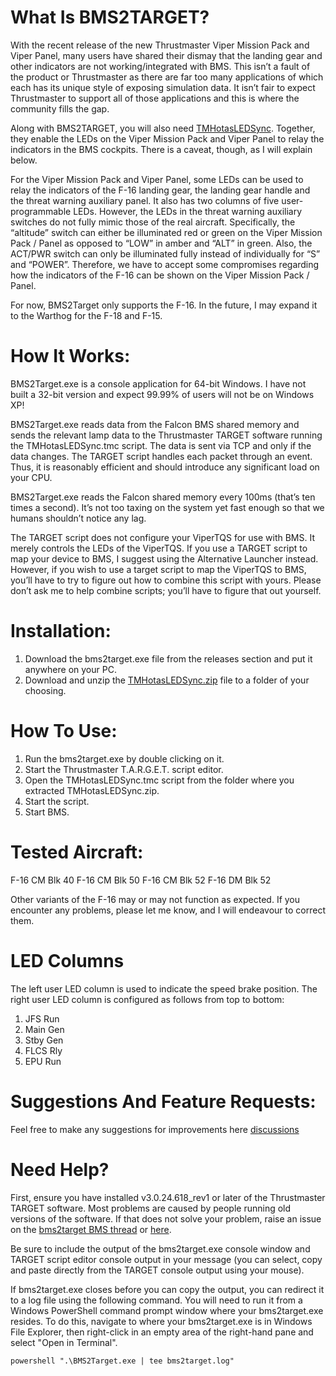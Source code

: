 # What Is BMS2TARGET?

With the recent release of the new Thrustmaster Viper Mission Pack and Viper Panel, many users have shared their dismay that the landing gear and other indicators are not working/integrated with BMS. This isn’t a fault of the product or Thrustmaster as there are far too many applications of which each has its unique style of exposing simulation data. It isn’t fair to expect Thrustmaster to support all of those applications and this is where the community fills the gap.

Along with BMS2TARGET, you will also need [TMHotasLEDSync](https://github.com/iknowkungfutoo/TMHotasLEDSync). Together, they enable the LEDs on the Viper Mission Pack and Viper Panel to relay the indicators in the BMS cockpits. There is a caveat, though, as I will explain below.

For the Viper Mission Pack and Viper Panel, some LEDs can be used to relay the indicators of the F-16 landing gear, the landing gear handle and the threat warning auxiliary panel. It also has two columns of five user-programmable LEDs. However, the LEDs in the threat warning auxiliary switches do not fully mimic those of the real aircraft. Specifically, the “altitude” switch can either be illuminated red or green on the Viper Mission Pack / Panel as opposed to “LOW” in amber and “ALT” in green. Also, the ACT/PWR switch can only be illuminated fully instead of individually for “S” and “POWER”. Therefore, we have to accept some compromises regarding how the indicators of the F-16 can be shown on the Viper Mission Pack / Panel.

For now, BMS2Target only supports the F-16. In the future, I may expand it to the Warthog for the F-18 and F-15.

# How It Works:

BMS2Target.exe is a console application for 64-bit Windows. I have not built a 32-bit version and expect 99.99% of users will not be on Windows XP!

BMS2Target.exe reads data from the Falcon BMS shared memory and sends the relevant lamp data to the Thrustmaster TARGET software running the TMHotasLEDSync.tmc script. The data is sent via TCP and only if the data changes. The TARGET script handles each packet through an event. Thus, it is reasonably efficient and should introduce any significant load on your CPU.

BMS2Target.exe reads the Falcon shared memory every 100ms (that’s ten times a second). It’s not too taxing on the system yet fast enough so that we humans shouldn’t notice any lag.

The TARGET script does not configure your ViperTQS for use with BMS. It merely controls the LEDs of the ViperTQS. If you use a TARGET script to map your device to BMS, I suggest using the Alternative Launcher instead. However, if you wish to use a target script to map the ViperTQS to BMS, you’ll have to try to figure out how to combine this script with yours. Please don’t ask me to help combine scripts; you’ll have to figure that out yourself.

# Installation:

1. Download the bms2target.exe file from the releases section and put it anywhere on your PC.
2. Download and unzip the [TMHotasLEDSync.zip](https://github.com/iknowkungfutoo/TMHotasLEDSync) file to a folder of your choosing.

# How To Use:

1. Run the bms2target.exe by double clicking on it.
2. Start the Thrustmaster T.A.R.G.E.T. script editor.
3. Open the TMHotasLEDSync.tmc script from the folder where you extracted TMHotasLEDSync.zip.
4. Start the script.
4. Start BMS.

# Tested Aircraft:

F-16 CM Blk 40
F-16 CM Blk 50
F-16 CM Blk 52
F-16 DM Blk 52

Other variants of the F-16 may or may not function as expected. If you encounter any problems, please let me know, and I will endeavour to correct them.

# LED Columns

The left user LED column is used to indicate the speed brake position.
The right user LED column is configured as follows from top to bottom:

1. JFS Run
2. Main Gen
3. Stby Gen
4. FLCS Rly
5. EPU Run

# Suggestions And Feature Requests:

Feel free to make any suggestions for improvements here [discussions](https://github.com/iknowkungfutoo/BMS2Target/discussions)

# Need Help?

First, ensure you have installed v3.0.24.618_rev1 or later of the Thrustmaster TARGET software. Most problems are caused by people running old versions of the software.
If that does not solve your problem, raise an issue on the [bms2target BMS thread](https://forum.falcon-bms.com/topic/26193/bms2target-bms-to-thrustmaster-hotas-led-controller-viper-mission-pack-and-viper-panel) or [here](https://github.com/iknowkungfutoo/BMS2Target/issues).

Be sure to include the output of the bms2target.exe console window and TARGET script editor console output in your message (you can select, copy and paste directly from the TARGET console output using your mouse).

If bms2target.exe closes before you can copy the output, you can redirect it to a log file using the following command. You will need to run it from a Windows PowerShell command prompt window where your bms2target.exe resides. To do this, navigate to where your bms2target.exe is in Windows File Explorer, then right-click in an empty area of the right-hand pane and select "Open in Terminal".

    powershell ".\BMS2Target.exe | tee bms2target.log"


